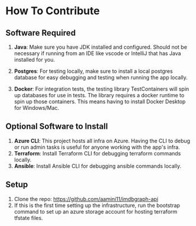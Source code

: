 # How To Contribute

## Software Required

1. **Java**: Make sure you have JDK installed and configured. Should not be 
necessary if running from an IDE like vscode or IntelliJ that has Java
installed for you.

2. **Postgres**: For testing locally, make sure to install a local postgres 
database for easy debugging and testing when running the app locally.

3. **Docker**: For integration tests, the testing library TestContainers will 
spin up databases for use in tests. The library requires a docker runtime to
spin up those containers. This means having to install Docker Desktop for 
Windows/Mac.

## Optional Software to Install

1. **Azure CLI**: This project hosts all infra on Azure. Having the CLI to
debug or run admin tasks is useful for anyone working with the app's infra.
2. **Terraform**: Install Terraform CLI for debugging terraform commands locally.
3. **Ansible**: Install Ansible CLI for debugging ansible commands locally.

## Setup

1. Clone the repo: https://github.com/aamini11/imdbgraph-api
2. If this is the first time setting up the infrastructure, run the bootstrap
command to set up an azure storage account for hosting terraform tfstate files.